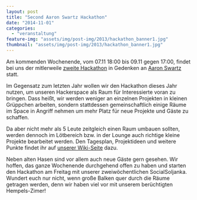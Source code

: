 ```yaml
---
layout: post
title: "Second Aaron Swartz Hackathon"
date: "2014-11-01"
categories: 
  - "veranstaltung"
feature-img: "assets/img/post-img/2013/hackathon_banner1.jpg"
thumbnail: "assets/img/post-img/2013/hackathon_banner1.jpg"
---
```


Am kommenden Wochenende, vom 07.11 18:00 bis 09.11 gegen 17:00, findet bei uns der mitlerweile [zweite Hackathon](https://aaronswartzhackathon.org/ "Aaron Swartz Hackathon") in Gedenken an [Aaron Swartz](https://de.wikipedia.org/wiki/Aaron_Swartz "Wikipedia: Aaron Swartz") statt.

Im Gegensatz zum letzten Jahr wollen wir den Hackathon dieses Jahr nutzen, um unseren Hackerspace als Raum für Interessierte voran zu bringen. Dass heißt, wir werden weniger an einzelnen Projekten in kleinen Grüppchen arbeiten, sondern stattdessen gemeinschaftlich einige Räume im Space in Angriff nehmen um mehr Platz für neue Projekte und Gäste zu schaffen.

Da aber nicht mehr als 5 Leute zeitgleich einen Raum umbauen sollten, werden dennoch im Lötbereich bzw. in der Lounge auch richtige kleine Projekte bearbeitet werden. Den Tagesplan, Projektideen und weitere Punkte findet ihr auf [unserer Wiki-Seite](https://wiki.netz39.de/projects:2014:as_hackathon) dazu.

Neben alten Hasen sind vor allem auch neue Gäste gern gesehen. Wir hoffen, das ganze Wochenende durchgehend offen zu haben und starten den Hackathon am Freitag mit unserer zweiwöchentlichen SocialSoljanka. Wundert euch nur nicht, wenn große Balken quer durch die Räume getragen werden, denn wir haben viel vor mit unserem berüchtigten Hempels-Zimer!
